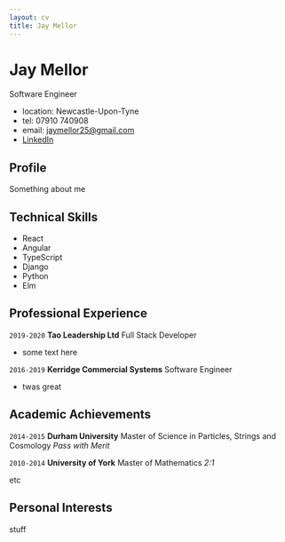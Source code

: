 ```yaml
---
layout: cv
title: Jay Mellor
---
```

# Jay Mellor
Software Engineer

- location: Newcastle-Upon-Tyne
- tel: 07910 740908
- email: jaymellor25@gmail.com
- [LinkedIn](https://www.linkedin.com/in/jay-mellor-496533101/)


## Profile
Something about me

## Technical Skills

- React
- Angular
- TypeScript
- Django
- Python
- Elm

## Professional Experience

`2019-2020`
**Tao Leadership Ltd** Full Stack Developer
- some text here

`2016-2019`
**Kerridge Commercial Systems** Software Engineer
- twas great

## Academic Achievements

`2014-2015`
**Durham University** Master of Science in Particles, Strings and Cosmology *Pass with Merit*

`2010-2014`
**University of York** Master of Mathematics *2:1*

etc

## Personal Interests
stuff


